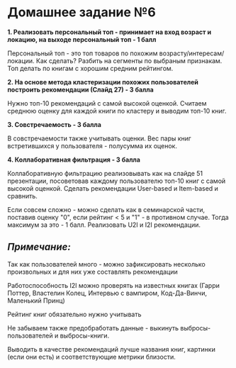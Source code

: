 # Домашнее задание №6

**1. Реализовать персональный топ  - принимает на вход возраст и локацию, на выходе персональный топ - 1 балл**

Персональный топ - это топ товаров по похожим возрасту/интересам/локации. Как сделать? Разбить на сегменты по выбраным признакам. Топ делать по книгам с хорошим средним рейтингом.

**2. На основе метода кластеризации похожих пользователей построить рекомендации (Слайд 27) - 3 балла**

Нужно топ-10 рекомендаций с самой высокой оценкой. Считаем среднюю оценку для каждой книги по кластеру и выводим топ-10 книг.

**3. Совстречаемость - 3 балла**

В совстречаемости также учитывать оценки. Вес пары книг встретившихся у пользователя - полусумма их оценок.

**4. Коллаборативная фильтрация - 3 балла**

Коллаборативную фильтрацию реализовывать как на слайде 51 презентации, посоветовав каждому пользователю топ-10 книг с самой высокой оценкой. Сделать рекомендации User-based и Item-based и сравнить.

Если совсем сложно - можно сделать как в семинарской части, поставив оценку "0", если рейтинг < 5 и "1" - в противном случае. Тогда максимум за это - 1 балл. Реализовать U2I и I2I рекомендации.

## *Примечание:*

Так как пользователей много - можно зафиксировать несколько произвольных и для них уже составлять рекомендации

Работоспособность I2I можно проверять на известных книгах (Гарри Поттер, Властелин Колец, Интервью с вампиром, Код-Да-Винчи, Маленький Принц)

Рейтинг книг обязательно нужно учитывать

Не забываем также предобработать данные - выкинуть выбросы-пользователей и выбросы-книги.

Выводить в качестве рекомендаций лучше названия книг, картинки (если они есть) и соответствующие метрики близости.
